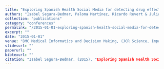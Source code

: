 ```yaml
---
title: "Exploring Spanish Health Social Media for detecting drug effects"
authors: "Isabel Segura-Bedmar, Paloma Martínez, Ricardo Revert & Julián Moreno-Schneider"
collection: "publications"
category: "conferences"
permalink: "/2015-01-01-exploring-spanish-health-social-media-for-detecting-drug-effects"
excerpt: ""
date: "2015-01-01"
venue: "BMC Medical Informatics and Decision Making, (JCR Science, Impact Factor (2015): 2,042 , Area: Medical Informatics, Rank: 9/20, Q2), June, 2015, Volumen: 15, Número: Supplement S2, \urlhttp://www.biomedcentral.com/1472-6947/15/S2/S6"
slidesurl: ""
paperurl: ""
bibtexurl: ""
citation: "Isabel Segura-Bedmar. (2015). "Exploring Spanish Health Social Media for detecting drug effects." *BMC Medical Informatics and Decision Making, (JCR Science, Impact Factor (2015): 2,042 , Area: Medical Informatics, Rank: 9/20, Q2), June, 2015, Volumen: 15, Número: Supplement S2, \urlhttp://www.biomedcentral.com/1472-6947/15/S2/S6*."
---
```


